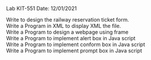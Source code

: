Lab KIT-551 Date: 12/01/2021

Write to design the railway reservation ticket form.
<br>
Write a Program in XML to display XML the file.<br>
Write a Program to design a webpage using frame<br>
Write a Program to implement alert box in Java script<br>
Write a Program to implement conform box in Java script<br>
Write a Program to implement prompt box in Java script<br>



